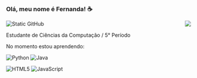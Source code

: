 
### Olá, meu nome é Fernanda! ☕
<a href="https://github.com/iuricode" title="Perfil da Fernanda">
  <img align='right'"right" src="https://github-readme-stats.vercel.app/api?username=fer-oliveiraa&theme=dracula&show_icons=true" />
</a>
<img src="https://img.shields.io/static/v1?label=Overview&message=Fernanda&theme=dracula&style=for-the-badge&logo=GitHub" alt="Static GitHub">



<p>Estudante de Ciências da Computação / 5° Período<br/>


No momento estou aprendendo:

![Python](https://img.shields.io/badge/python-3670A0?style=for-the-badge&logo=python&logoColor=ffdd54)
![Java](https://img.shields.io/badge/java-%23ED8B00.svg?style=for-the-badge&logo=openjdk&logoColor=white)

![HTML5](https://img.shields.io/badge/html5-%23E34F26.svg?style=for-the-badge&logo=html5&logoColor=white)
![JavaScript](https://img.shields.io/badge/javascript-%23323330.svg?style=for-the-badge&logo=javascript&logoColor=%23F7DF1E)



  


